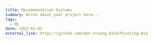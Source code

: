 ```yaml
---
title: Recommendation Systems
summary: Write about your project here...
tags:
  - ML
date: 2022-01-01
external_link: https://github.com/ben-truong-0324/Pivoting-Aid
---
```

